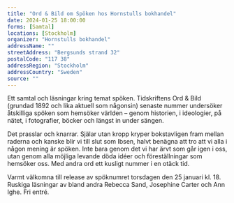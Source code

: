 ```yaml
---
title: "Ord & Bild om Spöken hos Hornstulls bokhandel"
date: 2024-01-25 18:00:00
forms: [Samtal]
locations: [Stockholm]
organizer: "Hornstulls bokhandel"
addressName: ""
streetAddress: "Bergsunds strand 32"
postalCode: "117 38"
addressRegion: "Stockholm"
addressCountry: "Sweden"
source: ""
---
```

Ett samtal och läsningar kring temat spöken. Tidskriftens Ord & Bild (grundad 1892 och lika aktuell som någonsin) senaste nummer undersöker åtskilliga spöken som hemsöker världen – genom historien, i ideologier, på nätet, i fotografier, böcker och längst in under sängen. 

Det prasslar och knarrar. Själar utan kropp kryper bokstavligen fram mellan raderna och kanske blir vi till slut som Ibsen, halvt benägna att tro att vi alla i någon mening är spöken. Inte bara genom det vi har ärvt som går igen i oss, utan genom alla möjliga levande döda idéer och föreställningar som hemsöker oss. Med andra ord ett kusligt nummer i en otäck tid. 

Varmt välkomna till release av spöknumret torsdagen den 25 januari kl. 18. Ruskiga läsningar av bland andra Rebecca Sand, Josephine Carter och Ann Ighe. Fri entré. 